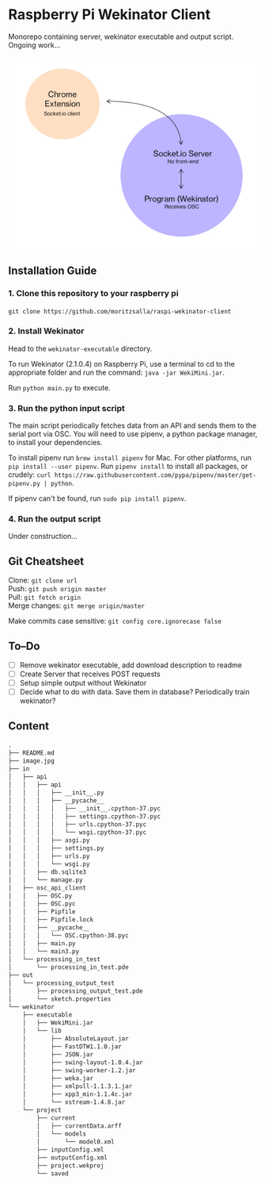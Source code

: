 # Raspberry Pi Wekinator Client

Monorepo containing server, wekinator executable and output script. Ongoing work…

![Image](./image.jpg)

## Installation Guide

### 1. Clone this repository to your raspberry pi

`git clone https://github.com/moritzsalla/raspi-wekinator-client`

### 2. Install Wekinator

Head to the `wekinator-executable` directory.

To run Wekinator (2.1.0.4) on Raspberry Pi, use a terminal to cd to the appropriate folder and run the command: `java -jar WekiMini.jar`.

Run `python main.py` to execute.

### 3. Run the python input script

The main script periodically fetches data from an API and sends them to the serial port via OSC. You will need to use pipenv, a python package manager, to install your dependencies.

To install pipenv run `brew install pipenv` for Mac. For other platforms, run `pip install --user pipenv`. Run `pipenv install` to install all packages, or crudely: `curl https://raw.githubusercontent.com/pypa/pipenv/master/get-pipenv.py | python`.

If pipenv can't be found, run `sudo pip install pipenv`.

### 4. Run the output script

Under construction…

## Git Cheatsheet

Clone: `git clone url`  
Push: `git push origin master`  
Pull: `git fetch origin`  
Merge changes: `git merge origin/master`

Make commits case sensitive: `git config core.ignorecase false`

## To–Do

- [ ] Remove wekinator executable, add download description to readme
- [ ] Create Server that receives POST requests
- [ ] Setup simple output without Wekinator
- [ ] Decide what to do with data. Save them in database? Periodically train wekinator?

## Content

```
.
├── README.md
├── image.jpg
├── in
│   ├── api
│   │   ├── api
│   │   │   ├── __init__.py
│   │   │   ├── __pycache__
│   │   │   │   ├── __init__.cpython-37.pyc
│   │   │   │   ├── settings.cpython-37.pyc
│   │   │   │   ├── urls.cpython-37.pyc
│   │   │   │   └── wsgi.cpython-37.pyc
│   │   │   ├── asgi.py
│   │   │   ├── settings.py
│   │   │   ├── urls.py
│   │   │   └── wsgi.py
│   │   ├── db.sqlite3
│   │   └── manage.py
│   ├── osc_api_client
│   │   ├── OSC.py
│   │   ├── OSC.pyc
│   │   ├── Pipfile
│   │   ├── Pipfile.lock
│   │   ├── __pycache__
│   │   │   └── OSC.cpython-38.pyc
│   │   ├── main.py
│   │   └── main3.py
│   └── processing_in_test
│       └── processing_in_test.pde
├── out
│   └── processing_output_test
│       ├── processing_output_test.pde
│       └── sketch.properties
└── wekinator
    ├── executable
    │   ├── WekiMini.jar
    │   └── lib
    │       ├── AbsoluteLayout.jar
    │       ├── FastDTW1.1.0.jar
    │       ├── JSON.jar
    │       ├── swing-layout-1.0.4.jar
    │       ├── swing-worker-1.2.jar
    │       ├── weka.jar
    │       ├── xmlpull-1.1.3.1.jar
    │       ├── xpp3_min-1.1.4c.jar
    │       └── xstream-1.4.8.jar
    └── project
        ├── current
        │   ├── currentData.arff
        │   └── models
        │       └── model0.xml
        ├── inputConfig.xml
        ├── outputConfig.xml
        ├── project.wekproj
        └── saved
```
